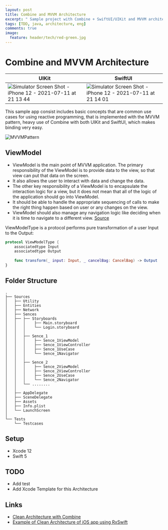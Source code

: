 ```yaml
---
layout: post
title: Combine and MVVM Architecture  
excerpt: " Sample project with Combine + SwiftUI/UIKit and MVVM architecture"
tags: [TDD, java, architecture, eng]
comments: true
image:
  feature: header/tech/red-green.jpg
---
```


# Combine and MVVM Architecture

| UIKit | SwiftUI |
| ----- | ------- |
|![Simulator Screen Shot - iPhone 12 - 2021-07-11 at 21 13 44](https://user-images.githubusercontent.com/7624652/125202685-cc959f80-e29e-11eb-8ef6-6e0d07187de5.png) | ![Simulator Screen Shot - iPhone 12 - 2021-07-11 at 21 14 01](https://user-images.githubusercontent.com/7624652/125202688-d15a5380-e29e-11eb-8f31-f24f573bd608.png) |


This sample app consist includes basic concepts that are common use cases for using reactive programming, that is implemented with the MVVM pattern, heavy use of Combine with both UIKit and SwiftUI, which makes binding very easy.

![MVVMPattern](https://user-images.githubusercontent.com/7624652/125202722-1b433980-e29f-11eb-9cb0-5ee863461b8a.png)

## ViewModel

* ViewModel is the main point of MVVM application. The primary responsibility of the ViewModel is to provide data to the view, so that view can put that data on the screen.
* It also allows the user to interact with data and change the data.
* The other key responsibility of a ViewModel is to encapsulate the interaction logic for a view, but it does not mean that all of the logic of the application should go into ViewModel.
* It should be able to handle the appropriate sequencing of calls to make the right thing happen based on user or any changes on the view.
* ViewModel should also manage any navigation logic like deciding when it is time to navigate to a different view.
[Source](https://www.tutorialspoint.com/mvvm/mvvm_responsibilities.htm)

ViewModelType is a protocol performs pure transformation of a user Input to the Output:

```swift
protocol ViewModelType {
    associatedtype Input
    associatedtype Output
    
    func transform(_ input: Input, _ cancelBag: CancelBag) -> Output
}
```
## Folder Structure
```
.
├── Sources
│   ├── Utility
│   ├── Entities
│   ├── Network
│   ├── Sences
│   ├── ├── Storyboards
│   │   │    ├── Main.storyboard
│   │   │    └── Login.storyboard
│   │   │
│   │   ├── Sence_1
│   │   │    ├── Sence_1ViewModel
│   │   │    ├── Sence_1ViewController
│   │   │    ├── Sence_1UseCase
│   │   │    └── Sence_1Navigator
│   │   │
│   │   ├── Sence_2
│   │   │    ├── Sence_2ViewModel
│   │   │    ├── Sence_2ViewController
│   │   │    ├── Sence_2UseCase
│   │   │    └── Sence_2Navigator
│   │   └── ........
│   │
│   ├── AppDelegate  
│   ├── SceneDelegate
│   ├── Assets
│   ├── Info.plist
│   └── LaunchScreen
│       
└── Tests
    └── Testcases
```

## Setup
* Xcode 12
* Swift 5

## TODO
* Add test
* Add Xcode Template for this Architecture

## Links
* [Clean Architecture with Combine](https://github.com/tuan188/CleanArchitecture)
* [Example of Clean Architecture of iOS app using RxSwift](https://github.com/sergdort/CleanArchitectureRxSwift)
